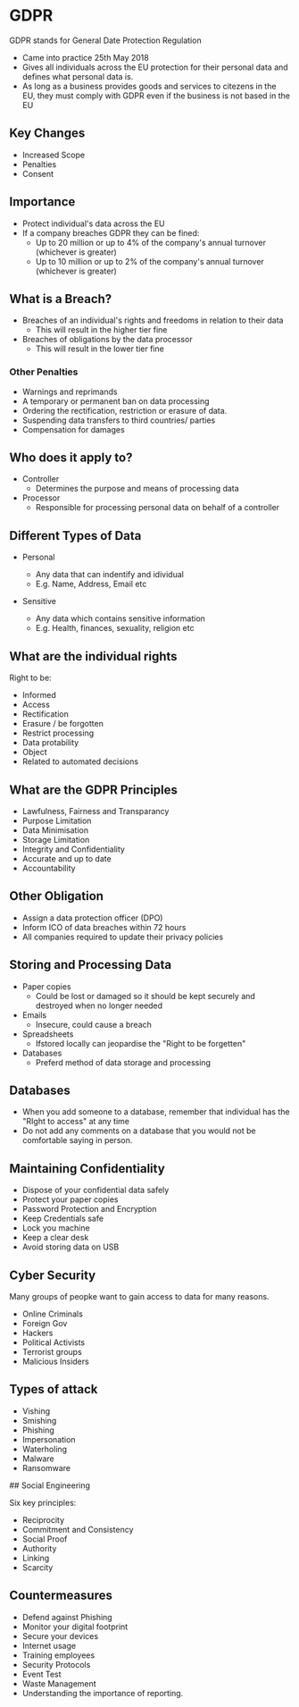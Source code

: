 # GDPR

GDPR stands for General Date Protection Regulation

* Came into practice 25th May 2018
* Gives all individuals across the EU protection for their personal data and defines what personal data is.
* As long as a business provides goods and services to citezens in the EU, they must comply with GDPR even if the business is not based in the EU

## Key Changes

* Increased Scope
* Penalties
* Consent

## Importance

* Protect individual's data across the EU
* If a company breaches GDPR they can be fined:
	- Up to 20 million or up to 4% of the company's annual turnover (whichever is greater)
	- Up to 10 million or up to 2% of the company's annual turnover (whichever is greater)


## What is a Breach?

* Breaches of an individual's rights and freedoms in relation to their data
	- This will result in the higher tier fine
* Breaches of obligations by the data processor
	- This will result in the lower tier fine

### Other Penalties

* Warnings and reprimands
* A temporary or permanent ban on data processing
* Ordering the rectification, restriction or erasure of data.
* Suspending data transfers to third countries/ parties
* Compensation for damages

## Who does it apply to?

* Controller
	- Determines the purpose and means of processing data
* Processor
	- Responsible for processing personal data on behalf of a controller


## Different Types of Data

* Personal
	- Any data that can indentify and idividual
	- E.g. Name, Address, Email etc

* Sensitive
	- Any data which contains sensitive information
	- E.g. Health, finances, sexuality, religion etc


## What are the individual rights

Right to be:

* Informed
* Access
* Rectification
* Erasure / be forgotten
* Restrict processing
* Data protability
* Object
* Related to automated decisions

## What are the GDPR Principles

* Lawfulness, Fairness and Transparancy
* Purpose Limitation
* Data Minimisation
* Storage Limitation
* Integrity and Confidentiality
* Accurate and up to date
* Accountability

## Other Obligation

* Assign a data protection officer (DPO)
* Inform ICO of data breaches within 72 hours
* All companies required to update their privacy policies

## Storing and Processing Data

* Paper copies
	- Could be lost or damaged so it should be kept securely and destroyed when no longer needed
* Emails
	- Insecure, could cause a breach
* Spreadsheets
	- Ifstored locally can jeopardise the "Right to be forgetten"
* Databases
	- Preferd method of data storage and processing


## Databases

* When you add someone to a database, remember that individual has the "RIght to access" at any time
* Do not add any comments on a database that you would not be comfortable saying in person.

## Maintaining Confidentiality

* Dispose of your confidential data safely
* Protect your paper copies
* Password Protection and Encryption
* Keep Credentials safe
* Lock you machine
* Keep a clear desk
* Avoid storing data on USB

## Cyber Security

Many groups of peopke want to gain access to data for many reasons.

* Online Criminals
* Foreign Gov
* Hackers
* Political Activists
* Terrorist groups
* Malicious Insiders

## Types of attack

* Vishing
* Smishing
* Phishing
* Impersonation
* Waterholing
* Malware
* Ransomware

## Social Engineering

Six key principles:

* Reciprocity
* Commitment and Consistency
* Social Proof
* Authority
* Linking
* Scarcity

## Countermeasures

* Defend against Phishing
* Monitor your digital footprint
* Secure your devices
* Internet usage
* Training employees
* Security Protocols
* Event Test
* Waste Management
* Understanding the importance of reporting.
